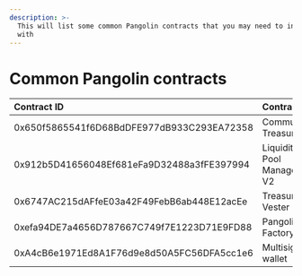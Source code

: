 ```yaml
---
description: >-
  This will list some common Pangolin contracts that you may need to interact
  with
---
```


# Common Pangolin contracts

| Contract ID | Contract |
| :--- | :--- |
| 0x650f5865541f6D68BdDFE977dB933C293EA72358 | Community Treasury |
| 0x912b5D41656048Ef681eFa9D32488a3fFE397994 | Liquidity Pool Manager V2 |
| 0x6747AC215dAFfeE03a42F49FebB6ab448E12acEe | Treasury Vester |
| 0xefa94DE7a4656D787667C749f7E1223D71E9FD88 | Pangolin Factory |
| 0xA4cB6e1971Ed8A1F76d9e8d50A5FC56DFA5cc1e6 | Multisig wallet |

